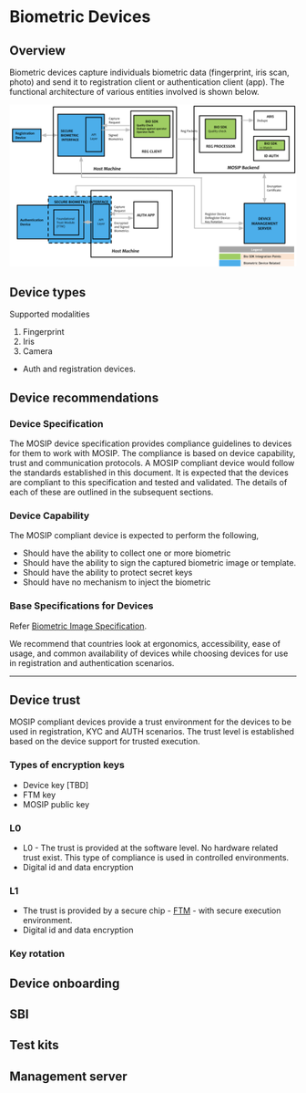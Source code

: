 # Biometric Devices

## Overview
Biometric devices capture individuals biometric data (fingerprint, iris scan, photo) and send it to registration client or authentication client (app). The functional architecture of various entities involved is shown below.

![](_images/sdk.png)

## Device types 
Supported modalities
1. Fingerprint
1. Iris
1. Camera

* Auth and registration devices.

## Device recommendations

### Device Specification
The MOSIP device specification provides compliance guidelines to devices for them to work with MOSIP. The compliance is based on device capability, trust and communication protocols. A MOSIP compliant device would follow the standards established in this document. It is expected that the devices are compliant to this specification and tested and validated. The details of each of these are outlined in the subsequent sections.

### Device Capability
The MOSIP compliant device is expected to perform the following,
* Should have the ability to collect one or more biometric
* Should have the ability to sign the captured biometric image or template.
* Should have the ability to protect secret keys
* Should have no mechanism to inject the biometric

### Base Specifications for Devices

Refer [Biometric Image Specification](biometric-image-specification.md).

We recommend that countries look at ergonomics, accessibility, ease of usage, and common availability of devices while choosing devices for use in registration and authentication scenarios.

---

## Device trust
MOSIP compliant devices provide a trust environment for the devices to be used in registration, KYC and AUTH scenarios. The trust level is established based on the device support for trusted execution.

### Types of encryption keys
* Device key [TBD]
* FTM key
* MOSIP public key

### L0
* L0 - The trust is provided at the software level. No hardware related trust exist. This type of compliance is used in controlled environments.
* Digital id and data encryption
 
### L1
* The trust is provided by a secure chip - [FTM](ftm.md) - with secure execution environment.
* Digital id and data encryption

### Key rotation

## Device onboarding

## SBI

## Test kits

## Management server




 






